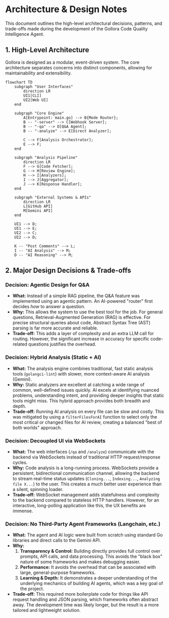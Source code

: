 # Architecture & Design Notes

This document outlines the high-level architectural decisions, patterns, and trade-offs made during the development of the Gollora Code Quality Intelligence Agent.

## 1. High-Level Architecture

Gollora is designed as a modular, event-driven system. The core architecture separates concerns into distinct components, allowing for maintainability and extensibility.

```mermaid
flowchart TD
    subgraph "User Interfaces"
        direction LR
        UI1[CLI]
        UI2[Web UI]
    end

    subgraph "Core Engine"
        A[Entrypoint: main.go] --> B{Mode Router};
        B -- "-server" --> C[Webhook Server];
        B -- "-qa" --> D[Q&A Agent];
        B -- "-analyze" --> E[Direct Analyzer];
        
        C --> F[Analysis Orchestrator];
        E --> F;
    end

    subgraph "Analysis Pipeline"
        direction LR
        F --> G[Code Fetcher];
        G --> H[Review Engine];
        H --> I[Analyzers];
        I --> J[Aggregator];
        J --> K[Response Handler];
    end

    subgraph "External Systems & APIs"
        direction LR
        L[GitHub API]
        M[Gemini API]
    end

    UI1 --> D;
    UI1 --> E;
    UI2 --> C;
    UI2 --> D;

    K -- "Post Comments" --> L;
    I -- "AI Analysis" --> M;
    D -- "AI Reasoning" --> M;
```

## 2. Major Design Decisions & Trade-offs

### Decision: Agentic Design for Q&A
- **What:** Instead of a simple RAG pipeline, the Q&A feature was implemented using an agentic pattern. An AI-powered "router" first decides *how* to answer a question.
- **Why:** This allows the system to use the best tool for the job. For general questions, Retrieval-Augmented Generation (RAG) is effective. For precise structural queries about code, Abstract Syntax Tree (AST) parsing is far more accurate and reliable.
- **Trade-off:** This adds a layer of complexity and an extra LLM call for routing. However, the significant increase in accuracy for specific code-related questions justifies the overhead.

### Decision: Hybrid Analysis (Static + AI)
- **What:** The analysis engine combines traditional, fast static analysis tools (`golangci-lint`) with slower, more context-aware AI analysis (Gemini).
- **Why:** Static analyzers are excellent at catching a wide range of common, well-defined issues quickly. AI excels at identifying nuanced problems, understanding intent, and providing deeper insights that static tools might miss. This hybrid approach provides both breadth and depth.
- **Trade-off:** Running AI analysis on every file can be slow and costly. This was mitigated by using a `filterFilesForAI` function to select only the most critical or changed files for AI review, creating a balanced "best of both worlds" approach.

### Decision: Decoupled UI via WebSockets
- **What:** The web interfaces (`/qa` and `/analyze`) communicate with the backend via WebSockets instead of traditional HTTP request/response cycles.
- **Why:** Code analysis is a long-running process. WebSockets provide a persistent, bidirectional communication channel, allowing the backend to stream real-time status updates (`Cloning...`, `Indexing...`, `Analyzing file X...`) to the user. This creates a much better user experience than a silent, spinning loader.
- **Trade-off:** WebSocket management adds statefulness and complexity to the backend compared to stateless HTTP handlers. However, for an interactive, long-polling application like this, the UX benefits are immense.

### Decision: No Third-Party Agent Frameworks (Langchain, etc.)
- **What:** The agent and AI logic were built from scratch using standard Go libraries and direct calls to the Gemini API.
- **Why:**
    1.  **Transparency & Control:** Building directly provides full control over prompts, API calls, and data processing. This avoids the "black box" nature of some frameworks and makes debugging easier.
    2.  **Performance:** It avoids the overhead that can be associated with large, general-purpose frameworks.
    3.  **Learning & Depth:** It demonstrates a deeper understanding of the underlying mechanics of building AI agents, which was a key goal of the project.
- **Trade-off:** This required more boilerplate code for things like API request handling and JSON parsing, which frameworks often abstract away. The development time was likely longer, but the result is a more tailored and lightweight solution.